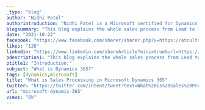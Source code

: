 ```yaml
---
_type: "blog"
author: "Nidhi Patel"
authorintroduction: "Nidhi Patel is a Microsoft certified for Dynamics 365 functional consultant. She began writing while still a college student. Along with her being technically sound, her hobbies include travelling and reading."
blogsummary: "This blog explains the whole sales process from Lead to Invoice."
date: "2021-10-22"
facebook: "https://www.facebook.com/sharer/sharer.php?u=https://atcults.com/2019/01/05/what-is-sales-process-in-microsoft-dynamics-365"
likes: "128"
linkedin: "https://www.linkedin.com/shareArticle?mini=true&url=https://atcults.com/2019/01/05/what-is-sales-process-in-microsoft-dynamics-365&title=What%20is%20Sales%20Processing%20in%20Microsoft%20Dynamics%20365&summary=&source=Atcults%20-%20sculpting%20online%20presense"
pdescription1: "This blog explains the whole sales process from Lead to Invoice."
ptitle1: "Introduction:"
subject: "What is Dynamics 365?"
tags: [dynamics,microsoft]
title: "What is Sales Processing in Microsoft Dynamics 365"
twitter: "https://twitter.com/intent/tweet?text=What%20is%20Sales%20Processing%20in%20Microsoft%20Dynamics%20365&url=https://atcults.com/2019/01/05/what-is-sales-process-in-microsoft-dynamics-365"
url: "microsoft-dynamic-365"
views: "8k"
---
```


